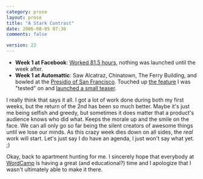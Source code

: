 ```yaml
---
category: prose
layout: prose
title: "A Stark Contrast"
date: 2006-08-05 07:30
comments: false

version: 22
---
```


*   **Week 1 at Facebook**: [Worked 81.5 hours][1], nothing was launched until the week after.
*   **Week 1 at Automattic**: Saw Alcatraz, Chinatown, The Ferry Building, and bowled at the [Presidio of San Francisco][2]. Touched up [the feature][3] I was "tested" on and [launched a small teaser][4].

I really think that says it all. I got a lot of work done during both my first weeks, but the return of the 2nd has been so much better. Maybe it's just me being selfish and greedy, but sometimes it does matter that a product's audience knows who did what. Keeps the morale up and the smile on the face. We can all only go so far being the silent creators of awesome things until we lose our minds. As this crazy week dies down on all sides, the *real* work will start. Let's just say I do have an agenda, I just won't say what yet. ;)

Okay, back to apartment hunting for me. I sincerely hope that everybody at [WordCamp][5] is having a great (and educational?) time and I apologize that I wasn't ultimately able to make it there.

[1]: http://avalonstar.com/blog/2005/aug/22/end-week-1/
[2]: http://www.nps.gov/prsf/
[3]: http://wordpress.com/blog/2006/07/27/new-admin-bar/
[4]: http://wordpress.com/blog/2006/08/03/new-login-page/
[5]: http://2006.wordcamp.org/

